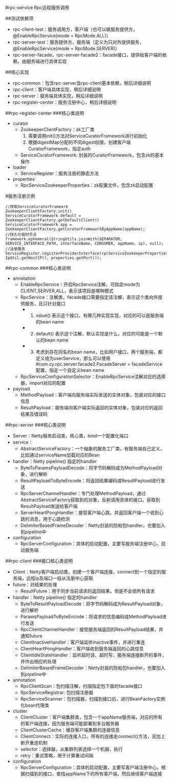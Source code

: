 #rpc-service Rpc远程服务调用

##测试依赖项
- rpc-client-test：服务调用方，客户端（也可以做服务提供方，@EnableRpcService(mode = RpcMode.ALL)）
- rpc-server-test：服务提供方，服务端（定义为只对外提供服务，@EnableRpcService(mode = RpcMode.SERVER)） 
- rpc-server-facade，rpc-server-facade2：facade接口，提供给客户端的依赖，由服务端进行具体实现

##核心实现
- rpc-common：包含rpc-server及rpc-client基本依赖，稍后详细说明
- rpc-client：客户端具体实现，稍后详细说明
- rpc-server：服务端具体实现，稍后详细说明
- rpc-register-center：服务注册中心，稍后详细说明


##rpc-register-center
###核心类说明
- curator
    - ZookeeperClientFactory：zk工厂类
        1. 需要调用init()方法对ServiceCuratorFramework进行初始化
        2. 根据digestMap分配的不同digest权限，创建客户端CuratorFramework，指定auth
    - ServiceCuratorFramework: 封装的CuratorFramework，包含zk的基本操作
- loader
    - ServiceRegister：服务注册的静态方法
- properties
    - RpcServiceZookeeperProperties：zk配置文件，包含zk启动配置
    
#服务注册示例
    
    //获取ServiceCuratorFrameork
    ZookeeperClientFactory.init()
    ServiceCuratorFramework default = ZookeeperClientFactory.getDefaultClient()
    ServiceCuratorFramework app = ZookeeperClientFactory.getCuratorFrameworkByAppName(appName);
    //持久化临时节点
    framework.ephemeral(StringUtils.joinWith(SEPARATOR, SERVICE_INTERFACE_PATH, interfaceName, CONSUMER, appName, ip), null);
    //注册服务
    ServiceRegister.registerProviderInterface(rpcServiceZookeeperProperties.getAppName(), IpUtil.getHostIP(), properties.getPort());

##rpc-common
###核心类说明
- annotation
    - EnableRpcService：开启RpcService注解，可指定mode为CLIENT,SERVER,ALL，表示该项目是哪种模式
    - RpcService：注解类，facade接口需要指定该注解，表示这个类向外提供服务，且只针对接口
        - 1. value() 表示这个接口，有哪几种实现实现，对应的可以是服务端的bean name
        - 2. default() 表示这个注解，默认实现是什么，对应的可能是一个默认的bean name
        - 3. 考虑到存在同名的bean name，比如用户接口，两个服务端，都定义成为userService，那么可以使用#com.cy.rpc.server.facade2.FacadeServer = facadeService配置，指定一个自定义bean name
    - RpcServiceConfigurationSelector：EnableRpcService注解对应的选择器，import对应的配置
- payload
    - MethodPayload：客户端向服务端实际发送的实体对象，包装对应的接口信息
    - ResultPayload：服务端向客户端实际返回的实体对象，包装对应的返回结果及错误码
    
##rpc-server
###核心类说明
- Server：Netty服务启动类，核心类，bind一个配置化端口
- service：
    - AbstractServiceFactory：一个抽象的服务工厂类，有服务端自己定义，比如通过serviceName加载对应的Bean
- handler：Netty pipeline() 指定的handler
    - ByteToParamsPayloadDecode：将字节码解码成为MethodPayload对象，进行解析
    - ResultPayloadToByteEncode：将返回结果编码成ResultPayload进行发送
    - RpcServerChannelHandler：专门处理MethodPayload，通过AbstractServiceFactory获取到的对象，反射调用具体的接口，获取到ResultPayload发送给客户端
    - ServerHeartPongHandler：接受客户端心跳，并返回客户端一个收到心跳的消息，用于心跳检测
    - DelimiterBasedFrameDecoder：Netty封装的防粘包handler，也要加入到pipeline中
- configuration
    - RpcServerConfiguration：具体的启动配置，主要写服务端注册中心，启动服务端

##rpc-client
###接口核心类说明
- Client：Netty客户端启动类，创建一个客户端连接，connect到一个指定的服务端，远程ip及端口一般从注册中心获取
- future：对结果的处理
    - ResultFuture：用于同步当前请求的返回结果，但是不会锁所有请求
- handler：Netty pipeline() 指定的handler
    - ByteToResultPayloadDecode：将字节码解码成为ResultPayload对象，进行解析
    - ParamsPayloadToByteEncode：将请求的信息编码成MethodPayload进行发送
    - RpcClientChannelHandler：接受服务端返回的ResultPayload结果，并通知future
    - ClientInactiveHandler：客户端监听inactive事件，并进行重连
    - ClientHeartPongHandler：客户端收到服务端返回的心跳信息
    - ClientIdleStateHandler：监听超时读、超时写、服务端连接断开的事件，并作出相应的处理
    - DelimiterBasedFrameDecoder：Netty封装的防粘包handler，也要加入到pipeline中
- annotation
    - RpcClientScan：包扫描注解，扫描指定包下面的facade接口
    - RpcServiceRegistrar: 包扫描注册器
    - RpcServiceScanner：包扫描器，扫描到接口后，进行BeanFactory实例化bean代理类
- cluster
    - ClientCluster：客户端集群类，包含一个appName服务端，对应的所有的客户端连接，因为服务端可能部署到多台服务器
    - ClientClusterCache：缓存客户端集群的连接信息
    - ClientConnect：实际的连接入口，所有的连接走connect()方法，且加上断开重连机制
    - selector：选择器，从集群列表选择一个机器，执行
    - retry：重试策略，用于计算重试间隔
- configuration
    - RpcServerConfiguration：具体的启动配置，主要写客户端注册中心，根据扫描到的接口，查找appName下的所有客户端，然后继续客户端连接
    

